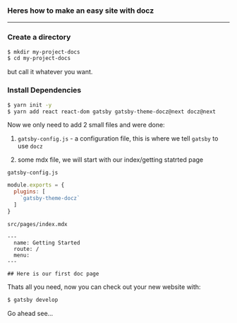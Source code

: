 
### Heres how to make an easy site with docz

---

### Create a directory

```bash
$ mkdir my-project-docs
$ cd my-project-docs
```

but call it whatever you want.

### Install Dependencies

```bash
$ yarn init -y
$ yarn add react react-dom gatsby gatsby-theme-docz@next docz@next
```

Now we only need to add 2 small files and were done:

1. `gatsby-config.js` - a configuration file, this is where we tell 
`gatsby` to use `docz`

2. some mdx file, we will start with our index/getting statrted page

`gatsby-config.js`
```js
module.exports = {
  plugins: [
    `gatsby-theme-docz`
  ]
}
```

`src/pages/index.mdx`
```mdx
---
  name: Getting Started
  route: /
  menu: 
---

## Here is our first doc page
```

Thats all you need, now you can check out your new website with: 

```bash
$ gatsby develop
```

Go ahead see...
